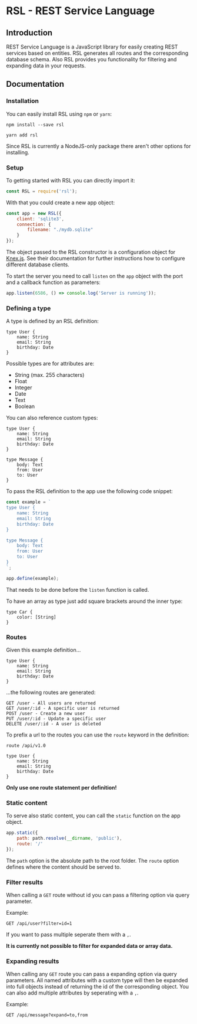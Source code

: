 # RSL - REST Service Language

## Introduction

REST Service Language is a JavaScript library for easily creating REST services based on entities. RSL generates all routes and the corresponding database schema. Also RSL provides you functionality for filtering and expanding data in your requests.

## Documentation

### Installation

You can easily install RSL using `npm` or `yarn`:

```
npm install --save rsl
```

```
yarn add rsl
```

Since RSL is currently a NodeJS-only package there aren't other options for installing.

### Setup

To getting started with RSL you can directly import it:

```javascript
const RSL = require('rsl');
```

With that you could create a new app object:

```javascript
const app = new RSL({
    client: 'sqlite3',
    connection: {
        filename: "./mydb.sqlite"
    }
});
```

The object passed to the RSL constructor is a configuration object for [Knex.js](http://knexjs.org/). See their documentation for further instructions how to configure different database clients.

To start the server you need to call `listen` on the `app` object with the port and a callback function as parameters:

```javascript
app.listen(6586, () => console.log('Server is running'));
```

### Defining a type

A type is defined by an RSL definition:

```
type User {
    name: String
    email: String
    birthday: Date
}
```

Possible types are for attributes are:
* String (max. 255 characters)
* Float
* Integer
* Date
* Text
* Boolean

You can also reference custom types:

```
type User {
    name: String
    email: String
    birthday: Date
}

type Message {
    body: Text
    from: User
    to: User
}
```

To pass the RSL definition to the app use the following code snippet:

```javascript
const example = `
type User {
    name: String
    email: String
    birthday: Date
}

type Message {
    body: Text
    from: User
    to: User
}
`;

app.define(example);
```

That needs to be done before the `listen` function is called.

To have an array as type just add square brackets around the inner type:

```
type Car {
    color: [String]
}
```

### Routes

Given this example definition...

```
type User {
    name: String
    email: String
    birthday: Date
}
```

...the following routes are generated:

```
GET /user - All users are returned
GET /user/:id - A specific user is returned
POST /user - Create a new user
PUT /user/:id - Update a specific user
DELETE /user/:id - A user is deleted
```

To prefix a url to the routes you can use the `route` keyword in the definition:

```
route /api/v1.0

type User {
    name: String
    email: String
    birthday: Date
}
```

**Only use one route statement per definition!**

### Static content

To serve also static content, you can call the `static` function on the app object.

```javascript
app.static({
    path: path.resolve(__dirname, 'public'),
    route: '/'
});
```

The `path` option is the absolute path to the root folder. The `route` option defines where the content should be served to.

### Filter results

When calling a `GET` route without id you can pass a filtering option via query parameter.

Example:

```
GET /api/user?filter=id=1
```

If you want to pass multiple seperate them with a `,`.

**It is currently not possible to filter for expanded data or array data.**

### Expanding results

When calling any `GET` route you can pass a expanding option via query parameters. All named attributes with a custom type will then be expanded into full objects instead of returning the id of the corresponding object. You can also add multiple attributes by seperating with a `,`.

Example:

```
GET /api/message?expand=to,from
```
